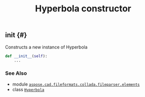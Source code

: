 ﻿---
title: Hyperbola constructor
second_title: Aspose.CAD for Python via .NET API References
description: 
type: docs
weight: 10
url: /python-net/aspose.cad.fileformats.collada.fileparser.elements/hyperbola/__init__/
is_root: false
---

## __init__ {#}

Constructs a new instance of Hyperbola



```python
def __init__(self):
    ...
```





### See Also
* module [`aspose.cad.fileformats.collada.fileparser.elements`](../../)
* class [`Hyperbola`](/cad/python-net/aspose.cad.fileformats.collada.fileparser.elements/hyperbola)
